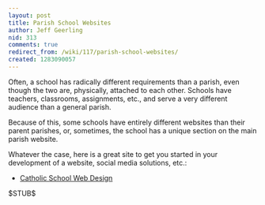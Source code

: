 ```yaml
---
layout: post
title: Parish School Websites
author: Jeff Geerling
nid: 313
comments: true
redirect_from: /wiki/117/parish-school-websites/
created: 1283090057
---
```

<p>Often, a school has radically different requirements than a parish, even though the two are, physically, attached to each other. Schools have teachers, classrooms, assignments, etc., and serve a very different audience than a general parish.</p>
<p>Because of this, some schools have entirely different websites than their parent parishes, or, sometimes, the school has a unique section on the main parish website.</p>
<p>Whatever the case, here is a great site to get you started in your development of a website, social media solutions, etc.:</p>
<ul>
<li><a href="http://catholicschoolwebdesign.com/">Catholic School Web Design</a></li>
</ul>
<p>$STUB$</p>
